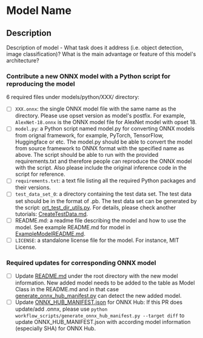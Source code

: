 # Model Name

## Description
Description of model - What task does it address (i.e. object detection, image classification)? What is the main advantage or feature of this model's architecture?

<!-- All ONNX models must pass the ONNX model checker before contribution. The snippet of code below can be used to perform the check. If any errors are encountered, it implies the check has failed.

```
import onnx
from onnx import checker
model_proto = onnx.load("path to .onnx file")
checker.check_model(model_proto, full_check=True)
```
-->

### Contribute a new ONNX model with a Python script for reproducing the model
6 required files under models/python/XXX/ directory:
- [ ] `XXX.onnx`: the single ONNX model file with the same name as the directory. Please use opset version as model's postfix. For example, `AlexNet-18.onnx` is the ONNX model file for AlexNet model with opset 18.
- [ ] `model.py`: a Python script named model.py for converting ONNX models from orignal framework, for example, PyTorch, TensorFlow, Huggingface or etc. The model.py should be able to convert the model from source framework to ONNX format with the specified name as above. The script should be able to run with the provided requirements.txt and therefore people can reproduce the ONNX model with the script. Also please include the original inference code in the script for reference.
- [ ] `requirements.txt`: a text file listing all the required Python packages and their versions.
- [ ] `test_data_set_0`: a directory containing the test data set. The test data set should be in the format of .pb. The test data set can be generated by the script: [ort_test_dir_utils.py](../workflow_scripts/ort_test_dir_utils.py). For details, please check another tutorials: [CreateTestData.md](../docs/CreateTestData.md).
- [ ] README.md: a readme file describing the model and how to use the model. See example README.md for model in [ExampleModelREADME.md](../docs/ExampleModelREADME.md).
- [ ] `LICENSE`: a standalone license file for the model. For instance, MIT License.

<!-- The ONNX file needs to pass onnx.checker with full_check and the test data set needs to be validated by onnxruntime from CI pipelines. Besides, the CI will run mlagility's benchit to test the model. -->

### Required updates for corresponding ONNX model
- [ ] Update [README.md](../README.md) under the root directory with the new model information. New added model needs to be added to the table as Model Class in the README.md and in that case [generate_onnx_hub_manifest.py](../workflow_scripts/generate_onnx_hub_manifest.py) can detect the new added model.
- [ ] Update [ONNX_HUB_MANIFEST.json](../ONNX_HUB_MANIFEST.json) for ONNX Hub: If this PR does update/add .onnx, please use `python workflow_scripts/generate_onnx_hub_manifest.py --target diff` to update ONNX_HUB_MANIFEST.json with according model information (especially SHA) for ONNX Hub.

<!-- 
Contribute a Gradio Demo to ONNX Organization on Hugging Face. See [ContributeGradio.md](../docs/ContributeGradio.md) for details.
-->
